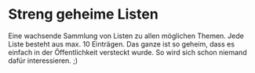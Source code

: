 # Streng geheime Listen

Eine wachsende Sammlung von Listen zu allen möglichen Themen.
Jede Liste besteht aus max. 10 Einträgen.
Das ganze ist so geheim, dass es einfach in der Öffentlichkeit versteckt wurde. So wird sich schon niemand dafür interessieren. ;)
